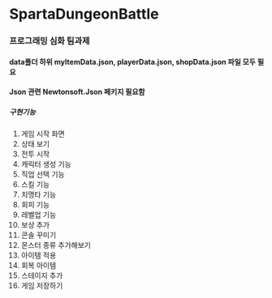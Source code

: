# SpartaDungeonBattle

### 프로그래밍 심화 팀과제

#### data폴더 하위 myItemData.json, playerData.json, shopData.json 파일 모두 필요
#### Json 관련 Newtonsoft.Json 페키지 필요함

##### 구현기능
1. 게임 시작 화면
2. 상태 보기
3. 전투 시작
4. 캐릭터 생성 기능
5. 직업 선택 기능
6. 스킬 기능
7. 치명타 기능
8. 회피 기능
9. 레벨업 기능
10. 보상 추가
11. 콘솔 꾸미기
12. 몬스터 종류 추가해보기
13. 아이템 적용
14. 회복 아이템
15. 스테이지 추가
16. 게임 저장하기
